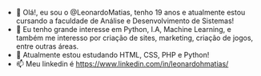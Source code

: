 - 👋 Olá!, eu sou o @LeonardoMatias, tenho 19 anos e atualmente estou cursando a faculdade de Análise e Desenvolvimento de Sistemas!
- 👀 Eu tenho grande interesse em Python, I.A, Machine Learning, e também me interesso por criação de sites, marketing, criação de jogos, entre outras áreas.
- 🌱 Atualmente estou estudando HTML, CSS, PHP e Python!
- 📫 Meu linkedin é https://www.linkedin.com/in/leonardohmatias/


